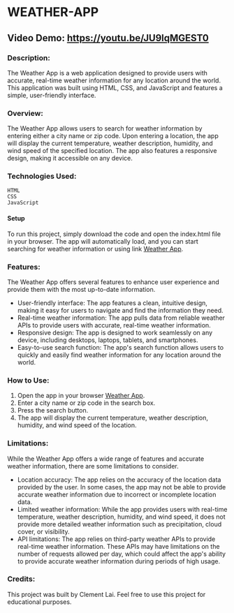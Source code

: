 # WEATHER-APP
## Video Demo: https://youtu.be/JU9lqMGEST0
### Description:

The Weather App is a web application designed to provide users with accurate, real-time weather information for any location around the world. This application was built using HTML, CSS, and JavaScript and features a simple, user-friendly interface.

### Overview:
The Weather App allows users to search for weather information by entering either a city name or zip code. Upon entering a location, the app will display the current temperature, weather description, humidity, and wind speed of the specified location. The app also features a responsive design, making it accessible on any device.

### Technologies Used:
  ```
HTML
CSS
JavaScript
  ```
#### Setup
To run this project, simply download the code and open the index.html file in your browser. The app will automatically load, and you can start searching for weather information or using link [Weather App](https://mrwednesday33.github.io/weather-app/).

### Features:
The Weather App offers several features to enhance user experience and provide them with the most up-to-date information.
- User-friendly interface: The app features a clean, intuitive design, making it easy for users to navigate and find the information they need.
- Real-time weather information: The app pulls data from reliable weather APIs to provide users with accurate, real-time weather information.
- Responsive design: The app is designed to work seamlessly on any device, including desktops, laptops, tablets, and smartphones.
- Easy-to-use search function: The app's search function allows users to quickly and easily find weather information for any location around the world.

### How to Use:
1. Open the app in your browser [Weather App](https://mrwednesday33.github.io/weather-app/).
2. Enter a city name or zip code in the search box.
3. Press the search button.
4. The app will display the current temperature, weather description, humidity, and wind speed of the location.

### Limitations:
While the Weather App offers a wide range of features and accurate weather information, there are some limitations to consider.
- Location accuracy: The app relies on the accuracy of the location data provided by the user. In some cases, the app may not be able to provide accurate weather information due to incorrect or incomplete location data.
- Limited weather information: While the app provides users with real-time temperature, weather description, humidity, and wind speed, it does not provide more detailed weather information such as precipitation, cloud cover, or visibility.
- API limitations: The app relies on third-party weather APIs to provide real-time weather information. These APIs may have limitations on the number of requests allowed per day, which could affect the app's ability to provide accurate weather information during periods of high usage.

### Credits:
This project was built by Clement Lai. Feel free to use this project for educational purposes.
